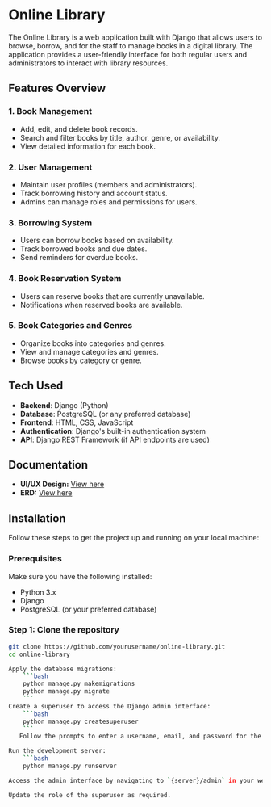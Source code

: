 # Online Library

The Online Library is a web application built with Django that allows users to browse, borrow, and for the staff to manage books in a digital library. The application provides a user-friendly interface for both regular users and administrators to interact with library resources.

## Features Overview

### 1. Book Management
- Add, edit, and delete book records.
- Search and filter books by title, author, genre, or availability.
- View detailed information for each book.

### 2. User Management
- Maintain user profiles (members and administrators).
- Track borrowing history and account status.
- Admins can manage roles and permissions for users.

### 3. Borrowing System
- Users can borrow books based on availability.
- Track borrowed books and due dates.
- Send reminders for overdue books.

### 4. Book Reservation System
- Users can reserve books that are currently unavailable.
- Notifications when reserved books are available.

### 5. Book Categories and Genres
- Organize books into categories and genres.
- View and manage categories and genres.
- Browse books by category or genre.


## Tech Used

- **Backend**: Django (Python)
- **Database**: PostgreSQL (or any preferred database)
- **Frontend**: HTML, CSS, JavaScript
- **Authentication**: Django's built-in authentication system
- **API**: Django REST Framework (if API endpoints are used)

## Documentation

- **UI/UX Design:** [View here]([https://www.figma.com/design/cGeJra3y2jRemYDJfZQise/System-UI%2FUX?node-id=0-1](https://www.figma.com/design/pybJ8EehmIskXU07ULHOR7/BrainVault?node-id=0-1&t=pfe0Org42ogm2jzp-1))
- **ERD:** [View here](![image](https://github.com/user-attachments/assets/de04f98f-7cfb-4cd6-95de-5dd93e0c5812)
)

## Installation

Follow these steps to get the project up and running on your local machine:

### Prerequisites

Make sure you have the following installed:

- Python 3.x
- Django
- PostgreSQL (or your preferred database)

### Step 1: Clone the repository

```bash
git clone https://github.com/yourusername/online-library.git
cd online-library

Apply the database migrations:
    ```bash
    python manage.py makemigrations
    python manage.py migrate
    ```
Create a superuser to access the Django admin interface:
    ```bash
    python manage.py createsuperuser
    ```
   Follow the prompts to enter a username, email, and password for the superuser.

Run the development server:
    ```bash
    python manage.py runserver

Access the admin interface by navigating to `{server}/admin` in your web browser and log in with your superuser account.

Update the role of the superuser as required.



